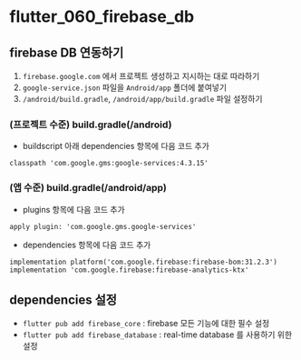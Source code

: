 # flutter_060_firebase_db

## firebase DB 연동하기

1. `firebase.google.com` 에서 프로젝트 생성하고 지시하는 대로 따라하기
2. `google-service.json` 파일을 `Android/app` 폴더에 붙여넣기
3. `/android/build.gradle`, `/android/app/build.gradle` 파일 설정하기

### (프로젝트 수준) build.gradle(/android)

- buildscript 아래 dependencies 항목에 다음 코드 추가

```
classpath 'com.google.gms:google-services:4.3.15'
```

### (앱 수준) build.gradle(/android/app)

- plugins 항목에 다음 코드 추가

```
apply plugin: 'com.google.gms.google-services'
```

- dependencies 항목에 다음 코드 추가

```
implementation platform('com.google.firebase:firebase-bom:31.2.3')
implementation 'com.google.firebase:firebase-analytics-ktx'
```

## dependencies 설정

- `flutter pub add firebase_core` : firebase 모든 기능에 대한 필수 설정
- `flutter pub add firebase_database` : real-time database 를 사용하기 위한 설정
